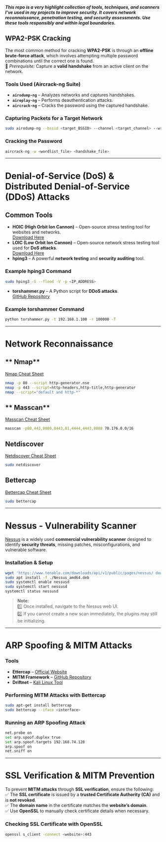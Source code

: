 ***This repo is a very highlight collection of tools, techniques, and scanners I've used in my projects to improve security. It covers network reconnaissance, penetration testing, and security assessments. Use these tools responsibly and within legal boundaries.***


## **WPA2-PSK Cracking**
The most common method for cracking **WPA2-PSK** is through an **offline brute-force attack**, which involves attempting multiple password combinations until the correct one is found.  
🔹 *Prerequisite:* Capture a **valid handshake** from an active client on the network.

### Tools Used (Aircrack-ng Suite)
- **`airodump-ng`** – Analyzes networks and captures handshakes.
- **`aireplay-ng`** – Performs deauthentication attacks.
- **`aircrack-ng`** – Cracks the password using the captured handshake.

### Capturing Packets for a Target Network
```sh
sudo airodump-ng --bssid <target_BSSID> --channel <target_channel> --write <output_file> wlan0mon
```

### Cracking the Password
```sh
aircrack-ng -w <wordlist_file> <handshake_file>
```

---

# Denial-of-Service (DoS) & Distributed Denial-of-Service (DDoS) Attacks

## Common Tools
- **HOIC (High Orbit Ion Cannon)** – Open-source stress testing tool for websites and networks.  
  [Download Here](https://sourceforge.net/projects/highorbitioncannon/)
- **LOIC (Low Orbit Ion Cannon)** – Open-source network stress testing tool used for **DoS attacks**.  
  [Download Here](https://sourceforge.net/projects/loic/)
- **hping3** – A powerful **network testing** and **security auditing** tool.

### Example hping3 Command
```sh
sudo hping3 -S --flood -V -p <IP_ADDRESS>
```

- **torshammer.py** – A Python script for **DDoS attacks**.  
  [GitHub Repository](https://github.com/Karlheinzniebuhr/torshammer)

### Example torshammer Command
```sh
python torshammer.py -t 192.168.1.100 -r 100000 -T
```

---

# **Network Reconnaissance**

## ** Nmap**
[Nmap Cheat Sheet](https://www.stationx.net/nmap-cheat-sheet/)
```sh
nmap -p 80 --script http-generator.nse
nmap -p 443 --script=http-headers,http-title,http-generator 
nmap --script="default and http-*"
```

## ** Masscan**
[Masscan Cheat Sheet](https://cheatsheet.haax.fr/network/port-scanning/masscan_cheatsheet/)
```sh
masscan -p80,443,8080,8443,81,4444,4443,8888 70.176.0.0/16
```

## Netdiscover
[Netdiscover Cheat Sheet](https://neverendingsecurity.wordpress.com/2015/04/07/netdiscover-cheatsheet/)
```sh
sudo netdiscover
```

## Bettercap
[Bettercap Cheat Sheet](https://github.com/Lifka/hacking-resources/blob/main/session-hijacking-cheat-sheet.md)
```sh
sudo bettercap
```

---

# **Nessus - Vulnerability Scanner**
[Nessus](https://www.tenable.com/products/nessus) is a widely used **commercial vulnerability scanner** designed to identify **security threats**, missing patches, misconfigurations, and vulnerable software.

### Installation & Setup
```sh
wget 'https://www.tenable.com/downloads/api/v1/public/pages/nessus/ downloads/18394/download?i_agree_to_tenable_license_agreeme nt=true' -O Nessus_amd64.deb
sudo apt install -f ./Nessus_amd64.deb
sudo systemctl enable nessusd
sudo systemctl start nessusd
systemctl status nessusd
```

> **Note:**  
> 1️⃣ Once installed, navigate to the Nessus web UI.  
> 2️⃣ If you cannot create a new scan immediately, the plugins may still be initializing.  

---

# ARP Spoofing & MITM Attacks

### **Tools**
- **Ettercap** – [Official Website](https://www.ettercap-project.org/)
- **MITM Framework** – [GitHub Repository](https://github.com/byt3bl33d3r/MITMf)
- **Driftnet** – [Kali Linux Tool](https://www.kali.org/tools/driftnet/)

### **Performing MITM Attacks with Bettercap**
```sh
sudo apt-get install bettercap
sudo bettercap --iface <interface>
```

### **Running an ARP Spoofing Attack**
```sh
net.probe on
set arp.spoof.duplex true
set arp.spoof.targets 192.168.74.128
arp.spoof on
net.sniff on
```

---

# **SSL Verification & MITM Prevention**
To prevent **MITM attacks** through **SSL verification**, ensure the following:  
✅ The **SSL certificate** is issued by a **trusted Certificate Authority (CA)** and is **not revoked**.  
✅ The **domain name** in the certificate matches the **website’s domain**.  
✅ Use **OpenSSL** to manually check certificate details when necessary.

### **Checking SSL Certificate with OpenSSL**
```sh
openssl s_client -connect <website>:443
```